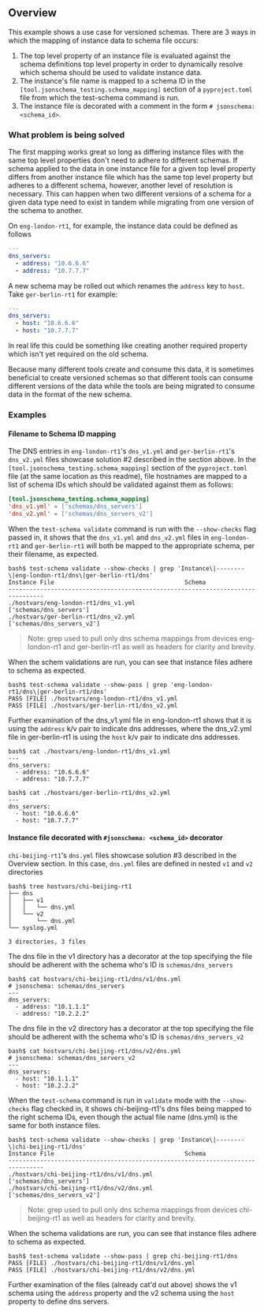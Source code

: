 ## Overview

This example shows a use case for versioned schemas. There are 3 ways in which the mapping of instance data to schema file occurs:

1) The top level property of an instance file is evaluated against the schema definitions top level property in order to dynamically resolve which schema should be used to validate instance data.
2) The instance's file name is mapped to a schema ID in the `[tool.jsonschema_testing.schema_mapping]` section of a `pyproject.toml` file from which the test-schema command is run.
3) The instance file is decorated with a comment in the form `# jsonschema: <schema_id>`.

### What problem is being solved

The first mapping works great so long as differing instance files with the same top level properties don't need to adhere to different schemas. If schema applied to the data in one instance file for a given top level property differs from another instance file which has the same top level property but adheres to a different schema, however, another level of resolution is necessary. This can happen when two different versions of a schema for a given data type need to exist in tandem while migrating from one version of the schema to another.

On `eng-london-rt1`, for example, the instance data could be defined as follows

```yaml
---
dns_servers:
  - address: "10.6.6.6"
  - address: "10.7.7.7"
```

A new schema may be rolled out which renames the `address` key to `host`. Take `ger-berlin-rt1` for example:

```yaml
---
dns_servers:
  - host: "10.6.6.6"
  - host: "10.7.7.7"
```
In real life this could be something like creating another required property which isn't yet required on the old schema.

Because many different tools create and consume this data, it is sometimes beneficial to create versioned schemas so that different tools can consume different versions of the data while the tools are being migrated to consume data in the format of the new schema.

### Examples

#### Filename to Schema ID mapping

The DNS entries in `eng-london-rt1`'s `dns_v1.yml` and `ger-berlin-rt1`'s `dns_v2.yml` files showcase solution #2 described in the section above. In the `[tool.jsonschema_testing.schema_mapping]` section of the `pyproject.toml` file (at the same location as this readme), file hostnames are mapped to a list of schema IDs which should be validated against them as follows:

```toml
[tool.jsonschema_testing.schema_mapping]
'dns_v1.yml' = ['schemas/dns_servers']
'dns_v2.yml' = ['schemas/dns_servers_v2']
```

When the `test-schema validate` command is run with the `--show-checks` flag passed in, it shows that the `dns_v1.yml` and `dns_v2.yml` files in `eng-london-rt1` and `ger-berlin-rt1` will both be mapped to the appropriate schema, per their filename, as expected.

```cli
bash$ test-schema validate --show-checks | grep 'Instance\|--------\|eng-london-rt1/dns\|ger-berlin-rt1/dns'
Instance File                                     Schema
--------------------------------------------------------------------------------
./hostvars/eng-london-rt1/dns_v1.yml               ['schemas/dns_servers']
./hostvars/ger-berlin-rt1/dns_v2.yml               ['schemas/dns_servers_v2']
```

>Note: grep used to pull only dns schema mappings from devices eng-london-rt1 and ger-berlin-rt1 as well as headers for clarity and brevity.

When the schem validations are run, you can see that instance files adhere to schema as expected.

```cli
bash$ test-schema validate --show-pass | grep 'eng-london-rt1/dns\|ger-berlin-rt1/dns'
PASS [FILE] ./hostvars/eng-london-rt1/dns_v1.yml
PASS [FILE] ./hostvars/ger-berlin-rt1/dns_v2.yml
```

Further examination of the dns_v1.yml file in eng-london-rt1 shows that it is using the `address` k/v pair to indicate dns addresses, where the dns_v2.yml file in ger-berlin-rt1 is using the `host` k/v pair to indicate dns addresses.

```cli
bash$ cat ./hostvars/eng-london-rt1/dns_v1.yml                                       
---
dns_servers:
  - address: "10.6.6.6"
  - address: "10.7.7.7"

bash$ cat ./hostvars/ger-berlin-rt1/dns_v2.yml
---
dns_servers:
  - host: "10.6.6.6"
  - host: "10.7.7.7"
```
#### Instance file decorated with `#jsonschema: <schema_id>` decorator

`chi-beijing-rt1`'s `dns.yml` files showcase solution #3 described in the Overview section. In this case, `dns.yml` files are defined in nested `v1` and `v2` directories

```cli
bash$ tree hostvars/chi-beijing-rt1
├── dns
│   ├── v1
│   │   └── dns.yml
│   └── v2
│       └── dns.yml
└── syslog.yml

3 directories, 3 files
```

The dns file in the v1 directory has a decorator at the top specifying the file should be adherent with the schema who's ID is `schemas/dns_servers`

```cli
bash$ cat hostvars/chi-beijing-rt1/dns/v1/dns.yml
# jsonschema: schemas/dns_servers
---
dns_servers:
  - address: "10.1.1.1"
  - address: "10.2.2.2"
```

The dns file in the v2 directory has a decorator at the top specifying the file should be adherent with the schema who's ID is `schemas/dns_servers_v2`

```cli
bash$ cat hostvars/chi-beijing-rt1/dns/v2/dns.yml
# jsonschema: schemas/dns_servers_v2
---
dns_servers:
  - host: "10.1.1.1"
  - host: "10.2.2.2"
```

When the `test-schema` command is run in `validate` mode with the `--show-checks` flag checked in, it shows chi-beijing-rt1's dns files being mapped to the right schema IDs, even though the actual file name (dns.yml) is the same for both instance files.

```cli
bash$ test-schema validate --show-checks | grep 'Instance\|--------\|chi-beijing-rt1/dns'
Instance File                                     Schema
--------------------------------------------------------------------------------
./hostvars/chi-beijing-rt1/dns/v1/dns.yml          ['schemas/dns_servers']
./hostvars/chi-beijing-rt1/dns/v2/dns.yml          ['schemas/dns_servers_v2']
```

>Note: grep used to pull only dns schema mappings from devices chi-beijing-rt1 as well as headers for clarity and brevity.

When the schema validations are run, you can see that instance files adhere to schema as expected.

```cli
bash$ test-schema validate --show-pass | grep chi-beijing-rt1/dns                     
PASS [FILE] ./hostvars/chi-beijing-rt1/dns/v1/dns.yml
PASS [FILE] ./hostvars/chi-beijing-rt1/dns/v2/dns.yml
```

Further examination of the files (already cat'd out above) shows the v1 schema using the `address` property and the v2 schema using the `host` property to define dns servers.
